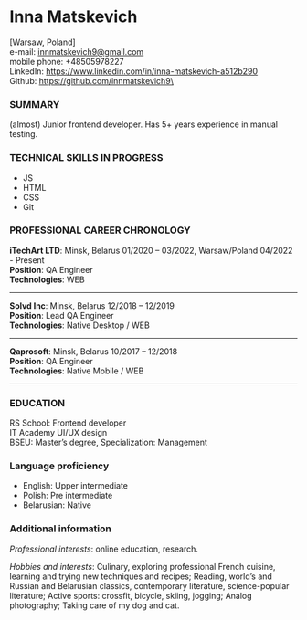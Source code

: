 # **Inna Matskevich**

[Warsaw, Poland]\
e-mail: innmatskevich9@gmail.com\
mobile phone: +48505978227\
LinkedIn: https://www.linkedin.com/in/inna-matskevich-a512b290 \
Github: https://github.com/innmatskevich9\


### **SUMMARY**

(almost) Junior frontend developer. Has 5+ years experience in manual testing. 


### **TECHNICAL SKILLS IN PROGRESS**

* JS
* HTML
* CSS
* Git


### **PROFESSIONAL CAREER CHRONOLOGY**


**iTechArt LTD**: Minsk, Belarus 01/2020 – 03/2022, Warsaw/Poland 04/2022 - Present\
**Position**: QA Engineer\
**Technologies**: WEB 
******
**Solvd Inc**: Minsk, Belarus 12/2018 – 12/2019\
**Position**: Lead QA Engineer\
**Technologies**: Native Desktop / WEB 
******
**Qaprosoft**: Minsk, Belarus 10/2017 – 12/2018\
**Position**: QA Engineer\
**Technologies**: Native Mobile / WEB
******

### **EDUCATION**

RS School: Frontend developer\
IT Academy UI/UX design\
BSEU: Master’s degree, Specialization: Management


### **Language proficiency**
* English: Upper intermediate
* Polish: Pre intermediate
* Belarusian: Native

### **Additional information**
				
*Professional interests*: online education, research.

*Hobbies and interests*: Culinary, exploring professional French cuisine, learning and trying new techniques and recipes; Reading, world’s and Russian and Belarusian classics, contemporary literature, science-popular literature; Active sports: crossfit, bicycle, skiing, jogging; Analog photography; Taking care of my dog and cat.
